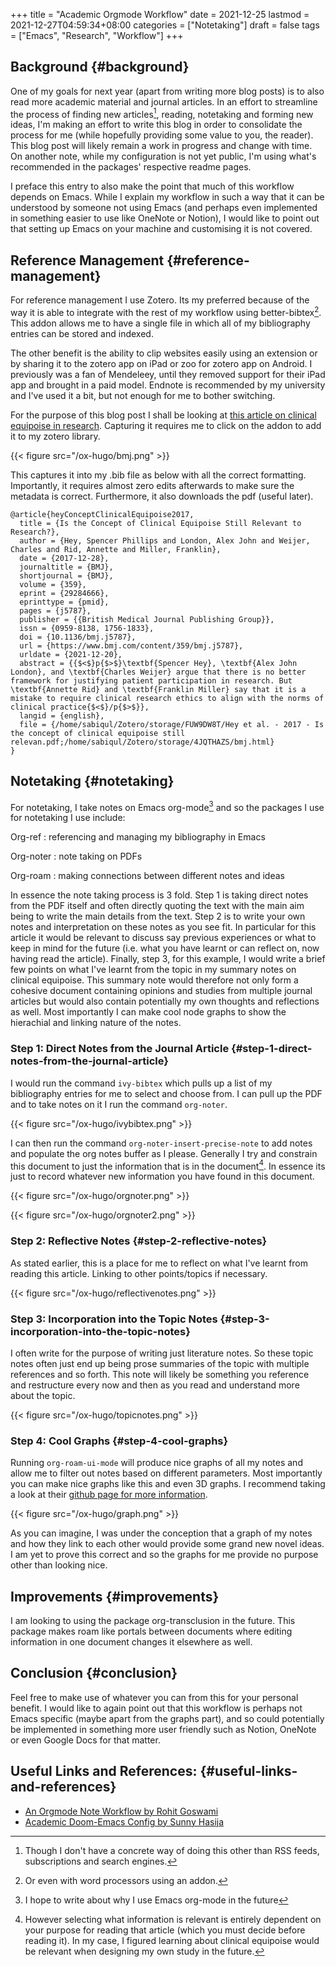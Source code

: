 +++
title = "Academic Orgmode Workflow"
date = 2021-12-25
lastmod = 2021-12-27T04:59:34+08:00
categories = ["Notetaking"]
draft = false
tags = ["Emacs", "Research", "Workflow"]
+++

## Background {#background}

One of my goals for next year (apart from writing more blog posts) is to also read more academic material and journal articles. In an effort to streamline the process of finding new articles[^fn:1], reading, notetaking and forming new ideas, I'm making an effort to write this blog in order to consolidate the process for me (while hopefully providing some value to you, the reader). This blog post will likely remain a work in progress and change with time. On another note, while my configuration is not yet public, I'm using what's recommended in the packages' respective readme pages.

I preface this entry to also make the point that much of this workflow depends on Emacs. While I explain my workflow in such a way that it can be understood by someone not using Emacs (and perhaps even implemented in something easier to use like OneNote or Notion), I would like to point out that setting up Emacs on your machine and customising it is not covered.


## Reference Management {#reference-management}

For reference management I use Zotero. Its my preferred because of the way it is able to integrate with the rest of my workflow using better-bibtex[^fn:2]. This addon allows me to have a single file in which all of my bibliography entries can be stored and indexed.

The other benefit is the ability to clip websites easily using an extension or by sharing it to the zotero app on iPad or zoo for zotero app on Android. I previously was a fan of Mendeleey, until they removed support for their iPad app and brought in a paid model. Endnote is recommended by my university and I've used it a bit, but not enough for me to bother switching.

For the purpose of this blog post I shall be looking at [this article on clinical equipoise in research](https://www.bmj.com/content/359/bmj.j5787). Capturing it requires me to click on the addon to add it to my zotero library.

{{< figure src="/ox-hugo/bmj.png" >}}

This captures it into my .bib file as below with all the correct formatting. Importantly, it requires almost zero edits afterwards to make sure the metadata is correct. Furthermore, it also downloads the pdf (useful later).

```nil
@article{heyConceptClinicalEquipoise2017,
  title = {Is the Concept of Clinical Equipoise Still Relevant to Research?},
  author = {Hey, Spencer Phillips and London, Alex John and Weijer, Charles and Rid, Annette and Miller, Franklin},
  date = {2017-12-28},
  journaltitle = {BMJ},
  shortjournal = {BMJ},
  volume = {359},
  eprint = {29284666},
  eprinttype = {pmid},
  pages = {j5787},
  publisher = {{British Medical Journal Publishing Group}},
  issn = {0959-8138, 1756-1833},
  doi = {10.1136/bmj.j5787},
  url = {https://www.bmj.com/content/359/bmj.j5787},
  urldate = {2021-12-20},
  abstract = {{$<$}p{$>$}\textbf{Spencer Hey}, \textbf{Alex John London}, and \textbf{Charles Weijer} argue that there is no better framework for justifying patient participation in research. But \textbf{Annette Rid} and \textbf{Franklin Miller} say that it is a mistake to require clinical research ethics to align with the norms of clinical practice{$<$}/p{$>$}},
  langid = {english},
  file = {/home/sabiqul/Zotero/storage/FUW9DW8T/Hey et al. - 2017 - Is the concept of clinical equipoise still relevan.pdf;/home/sabiqul/Zotero/storage/4JQTHAZS/bmj.html}
}
```


## Notetaking {#notetaking}

For notetaking, I take notes on Emacs org-mode[^fn:3] and so the packages I use for notetaking I use include:

Org-ref
: referencing and managing my bibliography in Emacs

Org-noter
: note taking on PDFs

Org-roam
: making connections between different notes and ideas

In essence the note taking process is 3 fold. Step 1 is taking direct notes from the PDF itself and often directly quoting the text with the main aim being to write the main details from the text. Step 2 is to write your own notes and interpretation on these notes as you see fit. In particular for this article it would be relevant to discuss say previous experiences or what to keep in mind for the future (i.e. what you have learnt or can reflect on, now having read the article). Finally, step 3, for this example, I would write a brief few points on what I've learnt from the topic in my summary notes on clinical equipoise. This summary note would therefore not only form a cohesive document containing opinions and studies from multiple journal articles but would also contain potentially my own thoughts and reflections as well. Most importantly I can make cool node graphs to show the hierachial and linking nature of the notes.


### Step 1: Direct Notes from the Journal Article {#step-1-direct-notes-from-the-journal-article}

I would run the command `ivy-bibtex` which pulls up a list of my bibliography entries for me to select and choose from. I can pull up the PDF and to take notes on it I run the command `org-noter`.

{{< figure src="/ox-hugo/ivybibtex.png" >}}

I can then run the command `org-noter-insert-precise-note` to add notes and populate the org notes buffer as I please. Generally I try and constrain this document to just the information that is in the document[^fn:4]. In essence its just to record whatever new information you have found in this document.

{{< figure src="/ox-hugo/orgnoter.png" >}}

{{< figure src="/ox-hugo/orgnoter2.png" >}}


### Step 2: Reflective Notes {#step-2-reflective-notes}

As stated earlier, this is a place for me to reflect on what I've learnt from reading this article. Linking to other points/topics if necessary.

{{< figure src="/ox-hugo/reflectivenotes.png" >}}


### Step 3: Incorporation into the Topic Notes {#step-3-incorporation-into-the-topic-notes}

I often write for the purpose of writing just literature notes. So these topic notes often just end up being prose summaries of the topic with multiple references and so forth. This note will likely be something you reference and restructure every now and then as you read and understand more about the topic.

{{< figure src="/ox-hugo/topicnotes.png" >}}


### Step 4: Cool Graphs {#step-4-cool-graphs}

Running `org-roam-ui-mode` will produce nice graphs of all my notes and allow me to filter out notes based on different parameters. Most importantly you can make nice graphs like this and even 3D graphs. I recommend taking a look at their [github page for more information](https://github.com/org-roam/org-roam-ui).

{{< figure src="/ox-hugo/graph.png" >}}

As you can imagine, I was under the conception that a graph of my notes and how they link to each other would provide some grand new novel ideas. I am yet to prove this correct and so the graphs for me provide no purpose other than looking nice.


## Improvements {#improvements}

I am looking to using the package org-transclusion in the future. This package makes roam like portals between documents where editing information in one document changes it elsewhere as well.


## Conclusion {#conclusion}

Feel free to make use of whatever you can from this for your personal benefit. I would like to again point out that this workflow is perhaps not Emacs specific (maybe apart from the graphs part), and so could potentially be implemented in something more user friendly such as Notion, OneNote or even Google Docs for that matter.


## Useful Links and References: {#useful-links-and-references}

-   [An Orgmode Note Workflow by Rohit Goswami](https://rgoswami.me/posts/org-note-workflow/#fn:4)
-   [Academic Doom-Emacs Config by Sunny Hasija](https://github.com/sunnyhasija/Academic-Doom-Emacs-Config)

[^fn:1]: Though I don't have a concrete way of doing this other than RSS feeds, subscriptions and search engines.
[^fn:2]: Or even with word processors using an addon.
[^fn:3]: I hope to write about why I use Emacs org-mode in the future
[^fn:4]: However selecting what information is relevant is entirely dependent on your purpose for reading that article (which you must decide before reading it). In my case, I figured learning about clinical equipoise would be relevant when designing my own study in the future.
